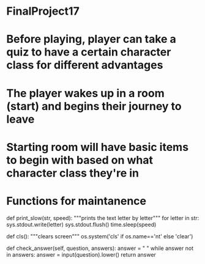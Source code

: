 # FinalProject17
# Before playing, player can take a quiz to have a certain character class for different advantages
# The player wakes up in a room (start) and begins their journey to leave
# Starting room will have basic items to begin with based on what character class they're in

# Functions for maintanence
def print_slow(str, speed):
  """prints the text letter by letter"""
    for letter in str:
        sys.stdout.write(letter)
        sys.stdout.flush()
        time.sleep(speed)
      
def cls():
  """clears screen"""
    os.system('cls' if os.name=='nt' else 'clear')
    
def check_answer(self, question, answers):
        answer = " "
        while answer not in answers:
            answer = input(question).lower()
        return answer
        
